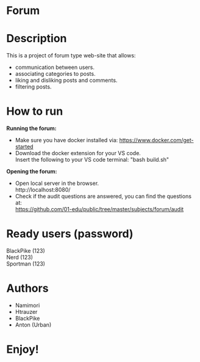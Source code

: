 # Forum

# Description
This is a project of forum type web-site that allows:
 - communication between users.
 - associating categories to posts.
 - liking and disliking posts and comments.
 - filtering posts.

# How to run
**Running the forum:** <br>
- Make sure you have docker installed via:
https://www.docker.com/get-started <br>
- Download the docker extension for your VS code. <br>
Insert the following to your VS code terminal:
"bash build.sh" <br>

**Opening the forum:** <br>
- Open local server in the browser. <br>
http://localhost:8080/ <br>
- Check if the audit questions are answered, you can find the questions at: <br>
https://github.com/01-edu/public/tree/master/subjects/forum/audit

# Ready users (password)
BlackPike (123) <br>
Nerd (123) <br>
Sportman (123) <br>

# Authors
 * Namimori 
 * Htrauzer
 * BlackPike 
 * Anton (Urban)

# Enjoy!